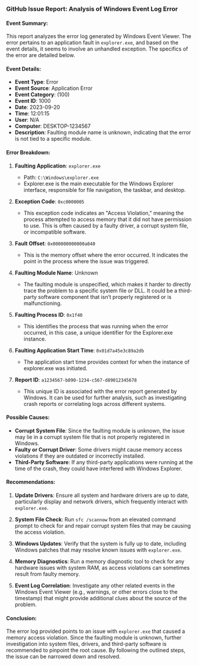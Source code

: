 ### GitHub Issue Report: Analysis of Windows Event Log Error

#### Event Summary:
This report analyzes the error log generated by Windows Event Viewer. The error pertains to an application fault in `explorer.exe`, and based on the event details, it seems to involve an unhandled exception. The specifics of the error are detailed below.

#### Event Details:
- **Event Type**: Error
- **Event Source**: Application Error
- **Event Category**: (100)
- **Event ID**: 1000
- **Date**: 2023-09-20
- **Time**: 12:01:15
- **User**: N/A
- **Computer**: DESKTOP-1234567
- **Description**: Faulting module name is unknown, indicating that the error is not tied to a specific module.

#### Error Breakdown:
1. **Faulting Application**: `explorer.exe`
   - Path: `C:\Windows\explorer.exe`
   - Explorer.exe is the main executable for the Windows Explorer interface, responsible for file navigation, the taskbar, and desktop.

2. **Exception Code**: `0xc0000005`
   - This exception code indicates an "Access Violation," meaning the process attempted to access memory that it did not have permission to use. This is often caused by a faulty driver, a corrupt system file, or incompatible software.

3. **Fault Offset**: `0x000000000000a040`
   - This is the memory offset where the error occurred. It indicates the point in the process where the issue was triggered.

4. **Faulting Module Name**: Unknown
   - The faulting module is unspecified, which makes it harder to directly trace the problem to a specific system file or DLL. It could be a third-party software component that isn’t properly registered or is malfunctioning.

5. **Faulting Process ID**: `0x1f40`
   - This identifies the process that was running when the error occurred, in this case, a unique identifier for the Explorer.exe instance.

6. **Faulting Application Start Time**: `0x01d7a45e3c89a2db`
   - The application start time provides context for when the instance of explorer.exe was initiated.

7. **Report ID**: `a1234567-b890-1234-c567-d89012345678`
   - This unique ID is associated with the error report generated by Windows. It can be used for further analysis, such as investigating crash reports or correlating logs across different systems.

#### Possible Causes:
- **Corrupt System File**: Since the faulting module is unknown, the issue may lie in a corrupt system file that is not properly registered in Windows.
- **Faulty or Corrupt Driver**: Some drivers might cause memory access violations if they are outdated or incorrectly installed.
- **Third-Party Software**: If any third-party applications were running at the time of the crash, they could have interfered with Windows Explorer.

#### Recommendations:
1. **Update Drivers**: Ensure all system and hardware drivers are up to date, particularly display and network drivers, which frequently interact with `explorer.exe`.
   
2. **System File Check**: Run `sfc /scannow` from an elevated command prompt to check for and repair corrupt system files that may be causing the access violation.

3. **Windows Updates**: Verify that the system is fully up to date, including Windows patches that may resolve known issues with `explorer.exe`.

4. **Memory Diagnostics**: Run a memory diagnostic tool to check for any hardware issues with system RAM, as access violations can sometimes result from faulty memory.

5. **Event Log Correlation**: Investigate any other related events in the Windows Event Viewer (e.g., warnings, or other errors close to the timestamp) that might provide additional clues about the source of the problem.

#### Conclusion:
The error log provided points to an issue with `explorer.exe` that caused a memory access violation. Since the faulting module is unknown, further investigation into system files, drivers, and third-party software is recommended to pinpoint the root cause. By following the outlined steps, the issue can be narrowed down and resolved.

